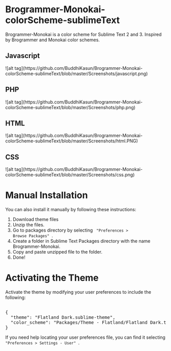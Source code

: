 # Brogrammer-Monokai-colorScheme-sublimeText
Brogrammer-Monokai is a color scheme for Sublime Text 2 and 3. Inspired by Brogrammer and Monokai color schemes.

<h2>Javascript</h2>
![alt tag](https://github.com/BuddhiKasun/Brogrammer-Monokai-colorScheme-sublimeText/blob/master/Screenshots/javascript.png)
<h2>PHP</h2>
![alt tag](https://github.com/BuddhiKasun/Brogrammer-Monokai-colorScheme-sublimeText/blob/master/Screenshots/php.png)
<h2>HTML</h2>
![alt tag](https://github.com/BuddhiKasun/Brogrammer-Monokai-colorScheme-sublimeText/blob/master/Screenshots/html.PNG)
<h2>CSS</h2>
![alt tag](https://github.com/BuddhiKasun/Brogrammer-Monokai-colorScheme-sublimeText/blob/master/Screenshots/css.png)

<h1>Manual Installation</h1>

You can also install it manually by following these instructions:

1. Download theme files
2. Unzip the files.
3. Go to packages directory by selecting <code> "Preferences > Browse Packages" </code>.
3. Create a folder in Sublime Text Packages directory with the name Brogrammer-Monokai.
4. Copy and paste unzipped file to the folder.
5. Done!

<h1>Activating the Theme</h1>

Activate the theme by modifying your user preferences to include the following:

<pre>

{
  "theme": "Flatland Dark.sublime-theme",
  "color_scheme": "Packages/Theme - Flatland/Flatland Dark.tmTheme"
}
</pre>

If you need help locating your user preferences file, you can find it selecting <code> "Preferences > Settings - User" </code>.
